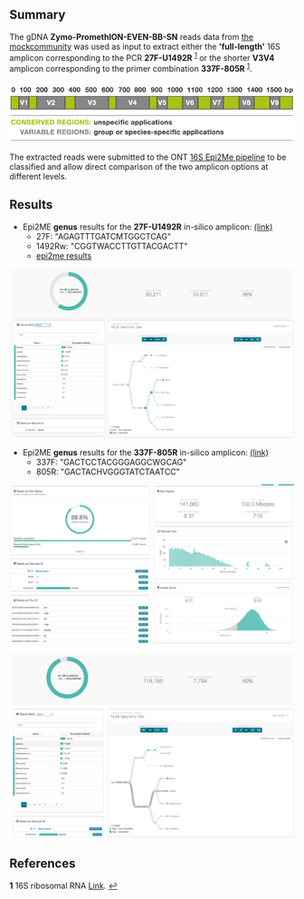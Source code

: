 ## Summary

The gDNA **Zymo-PromethION-EVEN-BB-SN** reads data from [the mockcommunity](https://github.com/LomanLab/mockcommunity) was used as input to extract either the **'full-length'** 16S amplicon corresponding to the PCR **27F-U1492R** <sup id="a1">[1](#f1)</sup> or the shorter **V3V4** amplicon corresponding to the primer combination **337F-805R** <sup id="a1">[1](#f1)</sup>.

[![16S_regions](pictures/16S_regions.png)](https://teachthemicrobiome.weebly.com/sequencing-the-microbiome.html)

The extracted reads were submitted to the ONT [16S Epi2Me pipeline](https://nanoporetech.com/nanopore-sequencing-data-analysis) to be classified and allow direct comparison of the two amplicon options at different levels.

## Results

* Epi2ME **genus** results for the **27F-U1492R** in-silico amplicon: [(link)](https://epi2me.nanoporetech.com/workflow_instance/214013)
   * 27F: "AGAGTTTGATCMTGGCTCAG"
   * 1492Rw: "CGGTWACCTTGTTACGACTT"
   * [epi2me results](https://github.com/Nucleomics-VIB/InSilico_PCR/raw/master/results/27F-U1492R_214013_classification_16s_barcode-v1.csv)

 ![27F-U1492R_genus](pictures/27F-U1492R_genus.png)

* Epi2ME **genus** results for the **337F-805R** in-silico amplicon: [(link)](https://epi2me.nanoporetech.com/workflow_instance/214508)
   * 337F: "GACTCCTACGGGAGGCWGCAG"
   * 805R: "GACTACHVGGGTATCTAATCC"

 ![337F-805R_genus](pictures/337F-805R_reads.png)

![337F-805R_genus](pictures/337F-805R_genus.png)

## References
<b id="f1">1</b> 16S ribosomal RNA [Link](https://en.wikipedia.org/wiki/16S_ribosomal_RNA). [↩](#a1)
